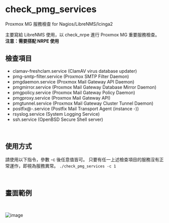# check_pmg_services
Proxmox MG 服務檢查 for Nagios/LibreNMS/Icinga2

主要寫給 LibreNMS 使用，以 check_nrpe 進行 Proxmox MG 重要服務檢查。  
**注意：需要搭配 NRPE 使用**

## 檢查項目
* clamav-freshclam.service (ClamAV virus database updater)
* pmg-smtp-filter.service (Proxmox SMTP Filter Daemon)
* pmgdaemon.service (Proxmox Mail Gateway API Daemon)
* pmgmirror.service (Proxmox Mail Gateway Database Mirror Daemon)
* pmgpolicy.service (Proxmox Mail Gateway Policy Daemon)
* pmgproxy.service (Proxmox Mail Gateway API)
* pmgtunnel.service (Proxmox Mail Gateway Cluster Tunnel Daemon)
* postfix@-.service (Postfix Mail Transport Agent (instance -))
* rsyslog.service (System Logging Service)
* ssh.service (OpenBSD Secure Shell server)


   
&nbsp;&nbsp;
&nbsp;&nbsp;
   
## 使用方式

請使用以下指令，參數 -c 後任意值皆可。
只要有任一上述檢查項目的服務沒有正常運作，即視為服務異常。
```./check_pmg_services -c 1```

   
&nbsp;&nbsp;
&nbsp;&nbsp;
   
      
## 畫面範例


&nbsp;&nbsp;


![image](https://raw.githubusercontent.com/jasoncheng7115/pve-cpatch/master/%E8%AA%AA%E6%98%8E%E5%9C%96/Login.png)
&nbsp;&nbsp;
&nbsp;&nbsp;
